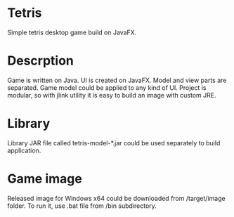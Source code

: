 # Tetris
Simple tetris desktop game build on JavaFX.

# Descrption
Game is written on Java. UI is created on JavaFX.
Model and view parts are separated. Game model could be applied to any kind of UI.
Project is modular, so with jlink utility it is easy to build an image with
custom JRE. 

# Library
Library JAR file called tetris-model-*.jar could be used separately to build application.

# Game image
Released image for Windows x64 could be downloaded from /target/image folder. To run it, use .bat file from /bin subdirectory.
